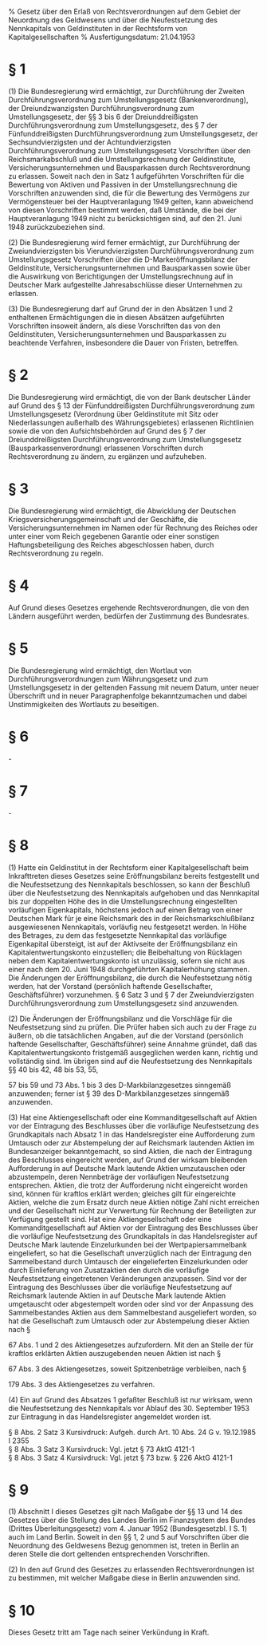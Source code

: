 % Gesetz über den Erlaß von Rechtsverordnungen auf dem Gebiet der Neuordnung des Geldwesens und über die Neufestsetzung des Nennkapitals von Geldinstituten in der Rechtsform von Kapitalgesellschaften
% Ausfertigungsdatum: 21.04.1953
 
# § 1

(1) Die Bundesregierung wird ermächtigt, zur Durchführung der Zweiten Durchführungsverordnung zum Umstellungsgesetz (Bankenverordnung), der Dreiundzwanzigsten Durchführungsverordnung zum Umstellungsgesetz, der §§ 3 bis 6 der Dreiunddreißigsten Durchführungsverordnung zum Umstellungsgesetz, des § 7 der Fünfunddreißigsten Durchführungsverordnung zum Umstellungsgesetz, der Sechsundvierzigsten und der Achtundvierzigsten Durchführungsverordnung zum Umstellungsgesetz Vorschriften über den Reichsmarkabschluß und die Umstellungsrechnung der Geldinstitute, Versicherungsunternehmen und Bausparkassen durch Rechtsverordnung zu erlassen. Soweit nach den in Satz 1 aufgeführten Vorschriften für die Bewertung von Aktiven und Passiven in der Umstellungsrechnung die Vorschriften anzuwenden sind, die für die Bewertung des Vermögens zur Vermögensteuer bei der Hauptveranlagung 1949 gelten, kann abweichend von diesen Vorschriften bestimmt werden, daß Umstände, die bei der Hauptveranlagung 1949 nicht zu berücksichtigen sind, auf den 21. Juni 1948 zurückzubeziehen sind.

(2) Die Bundesregierung wird ferner ermächtigt, zur Durchführung der Zweiundvierzigsten bis Vierundvierzigsten Durchführungsverordnung zum Umstellungsgesetz Vorschriften über die D-Markeröffnungsbilanz der Geldinstitute, Versicherungsunternehmen und Bausparkassen sowie über die Auswirkung von Berichtigungen der Umstellungsrechnung auf in Deutscher Mark aufgestellte Jahresabschlüsse dieser Unternehmen zu erlassen.

(3) Die Bundesregierung darf auf Grund der in den Absätzen 1 und 2 enthaltenen Ermächtigungen die in diesen Absätzen aufgeführten Vorschriften insoweit ändern, als diese Vorschriften das von den Geldinstituten, Versicherungsunternehmen und Bausparkassen zu beachtende Verfahren, insbesondere die Dauer von Fristen, betreffen.

# § 2

Die Bundesregierung wird ermächtigt, die von der Bank deutscher Länder auf Grund des § 13 der Fünfunddreißigsten Durchführungsverordnung zum Umstellungsgesetz (Verordnung über Geldinstitute mit Sitz oder Niederlassungen außerhalb des Währungsgebietes) erlassenen Richtlinien sowie die von den Aufsichtsbehörden auf Grund des § 7 der Dreiunddreißigsten Durchführungsverordnung zum Umstellungsgesetz (Bausparkassenverordnung) erlassenen Vorschriften durch Rechtsverordnung zu ändern, zu ergänzen und aufzuheben.

# § 3

Die Bundesregierung wird ermächtigt, die Abwicklung der Deutschen Kriegsversicherungsgemeinschaft und der Geschäfte, die Versicherungsunternehmen im Namen oder für Rechnung des Reiches oder unter einer vom Reich gegebenen Garantie oder einer sonstigen Haftungsbeteiligung des Reiches abgeschlossen haben, durch Rechtsverordnung zu regeln.

# § 4

Auf Grund dieses Gesetzes ergehende Rechtsverordnungen, die von den Ländern ausgeführt werden, bedürfen der Zustimmung des Bundesrates.

# § 5

Die Bundesregierung wird ermächtigt, den Wortlaut von Durchführungsverordnungen zum Währungsgesetz und zum Umstellungsgesetz in der geltenden Fassung mit neuem Datum, unter neuer Überschrift und in neuer Paragraphenfolge bekanntzumachen und dabei Unstimmigkeiten des Wortlauts zu beseitigen.

# § 6

\-

# § 7

\-

# § 8

(1) Hatte ein Geldinstitut in der Rechtsform einer Kapitalgesellschaft beim Inkrafttreten dieses Gesetzes seine Eröffnungsbilanz bereits festgestellt und die Neufestsetzung des Nennkapitals beschlossen, so kann der Beschluß über die Neufestsetzung des Nennkapitals aufgehoben und das Nennkapital bis zur doppelten Höhe des in die Umstellungsrechnung eingestellten vorläufigen Eigenkapitals, höchstens jedoch auf einen Betrag von einer Deutschen Mark für je eine Reichsmark des in der Reichsmarkschlußbilanz ausgewiesenen Nennkapitals, vorläufig neu festgesetzt werden. In Höhe des Betrages, zu dem das festgesetzte Nennkapital das vorläufige Eigenkapital übersteigt, ist auf der Aktivseite der Eröffnungsbilanz ein Kapitalentwertungskonto einzustellen; die Beibehaltung von Rücklagen neben dem Kapitalentwertungskonto ist unzulässig, sofern sie nicht aus einer nach dem 20. Juni 1948 durchgeführten Kapitalerhöhung stammen. Die Änderungen der Eröffnungsbilanz, die durch die Neufestsetzung nötig werden, hat der Vorstand (persönlich haftende Gesellschafter, Geschäftsführer) vorzunehmen. § 6 Satz 3 und § 7 der Zweiundvierzigsten Durchführungsverordnung zum Umstellungsgesetz sind anzuwenden.

(2) Die Änderungen der Eröffnungsbilanz und die Vorschläge für die Neufestsetzung sind zu prüfen. Die Prüfer haben sich auch zu der Frage zu äußern, ob die tatsächlichen Angaben, auf die der Vorstand (persönlich haftende Gesellschafter, Geschäftsführer) seine Annahme gründet, daß das Kapitalentwertungskonto fristgemäß ausgeglichen werden kann, richtig und vollständig sind. Im übrigen sind auf die Neufestsetzung des Nennkapitals §§ 40 bis 42, 48 bis 53, 55,

57 bis 59 und 73 Abs. 1 bis 3 des D-Markbilanzgesetzes sinngemäß anzuwenden; ferner ist § 39 des D-Markbilanzgesetzes sinngemäß anzuwenden.

(3) Hat eine Aktiengesellschaft oder eine Kommanditgesellschaft auf Aktien vor der Eintragung des Beschlusses über die vorläufige Neufestsetzung des Grundkapitals nach Absatz 1 in das Handelsregister eine Aufforderung zum Umtausch oder zur Abstempelung der auf Reichsmark lautenden Aktien im Bundesanzeiger bekanntgemacht, so sind Aktien, die nach der Eintragung des Beschlusses eingereicht werden, auf Grund der wirksam bleibenden Aufforderung in auf Deutsche Mark lautende Aktien umzutauschen oder abzustempeln, deren Nennbeträge der vorläufigen Neufestsetzung entsprechen. Aktien, die trotz der Aufforderung nicht eingereicht worden sind, können für kraftlos erklärt werden; gleiches gilt für eingereichte Aktien, welche die zum Ersatz durch neue Aktien nötige Zahl nicht erreichen und der Gesellschaft nicht zur Verwertung für Rechnung der Beteiligten zur Verfügung gestellt sind. Hat eine Aktiengesellschaft oder eine Kommanditgesellschaft auf Aktien vor der Eintragung des Beschlusses über die vorläufige Neufestsetzung des Grundkapitals in das Handelsregister auf Deutsche Mark lautende Einzelurkunden bei der Wertpapiersammelbank eingeliefert, so hat die Gesellschaft unverzüglich nach der Eintragung den Sammelbestand durch Umtausch der eingelieferten Einzelurkunden oder durch Einlieferung von Zusatzaktien den durch die vorläufige Neufestsetzung eingetretenen Veränderungen anzupassen. Sind vor der Eintragung des Beschlusses über die vorläufige Neufestsetzung auf Reichsmark lautende Aktien in auf Deutsche Mark lautende Aktien umgetauscht oder abgestempelt worden oder sind vor der Anpassung des Sammelbestandes Aktien aus dem Sammelbestand ausgeliefert worden, so hat die Gesellschaft zum Umtausch oder zur Abstempelung dieser Aktien nach §

67 Abs. 1 und 2 des Aktiengesetzes aufzufordern. Mit den an Stelle der für kraftlos erklärten Aktien auszugebenden neuen Aktien ist nach §

67 Abs. 3 des Aktiengesetzes, soweit Spitzenbeträge verbleiben, nach §

179 Abs. 3 des Aktiengesetzes zu verfahren.

(4) Ein auf Grund des Absatzes 1 gefaßter Beschluß ist nur wirksam, wenn die Neufestsetzung des Nennkapitals vor Ablauf des 30. September 1953 zur Eintragung in das Handelsregister angemeldet worden ist.

§ 8 Abs. 2 Satz 3 Kursivdruck: Aufgeh. durch Art. 10 Abs. 24 G v. 19.12.1985 I 2355  
§ 8 Abs. 3 Satz 3 Kursivdruck: Vgl. jetzt § 73 AktG 4121-1  
§ 8 Abs. 3 Satz 4 Kursivdruck: Vgl. jetzt § 73 bzw. § 226 AktG 4121-1

# § 9

(1) Abschnitt I dieses Gesetzes gilt nach Maßgabe der §§ 13 und 14 des Gesetzes über die Stellung des Landes Berlin im Finanzsystem des Bundes (Drittes Überleitungsgesetz) vom 4. Januar 1952 (Bundesgesetzbl. I S. 1) auch im Land Berlin. Soweit in den §§ 1, 2 und 5 auf Vorschriften über die Neuordnung des Geldwesens Bezug genommen ist, treten in Berlin an deren Stelle die dort geltenden entsprechenden Vorschriften.

(2) In den auf Grund des Gesetzes zu erlassenden Rechtsverordnungen ist zu bestimmen, mit welcher Maßgabe diese in Berlin anzuwenden sind.

# § 10

Dieses Gesetz tritt am Tage nach seiner Verkündung in Kraft.
